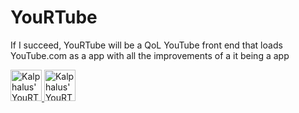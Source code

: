 # YouRTube
If I succeed, YouRTube will be a QoL YouTube front end that loads YouTube.com as a app with all the improvements of a it being a app


<a href="https://www.github.com/Kalphalus/YouRTube">
  <img src="https://github.com/user-attachments/assets/f398c268-f40d-405e-9d7d-be9c94483439" height="50" alt="Kalphalus' YouRTube Repository" />
</a>
<a href="https://www.github.com/Kalphalus/YouRTube">
  <img src="https://github.com/user-attachments/assets/ae120809-664a-4055-a9d4-a19677c488b3" height="50" alt="Kalphalus' YouRTube Repository" />
</a>

